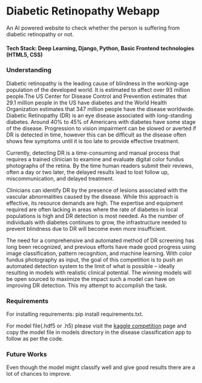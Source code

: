 # Diabetic Retinopathy Webapp
An AI powered website to check whether the person is suffering from diabetic retinopathy or not.

#### Tech Stack: Deep Learning, Django, Python, Basic Frontend technologies (HTML5, CSS)

### Understanding
Diabetic retinopathy is the leading cause of blindness in the working-age population of the developed world. It is estimated to affect over 93 million people.The US Center for Disease Control and Prevention estimates that 29.1 million people in the US have diabetes and the World Health Organization estimates that 347 million people have the disease worldwide. Diabetic Retinopathy (DR) is an eye disease associated with long-standing diabetes. Around 40% to 45% of Americans with diabetes have some stage of the disease. Progression to vision impairment can be slowed or averted if DR is detected in time, however this can be difficult as the disease often shows few symptoms until it is too late to provide effective treatment.

Currently, detecting DR is a time-consuming and manual process that requires a trained clinician to examine and evaluate digital color fundus photographs of the retina. By the time human readers submit their reviews, often a day or two later, the delayed results lead to lost follow up, miscommunication, and delayed treatment.

Clinicians can identify DR by the presence of lesions associated with the vascular abnormalities caused by the disease. While this approach is effective, its resource demands are high. The expertise and equipment required are often lacking in areas where the rate of diabetes in local populations is high and DR detection is most needed. As the number of individuals with diabetes continues to grow, the infrastructure needed to prevent blindness due to DR will become even more insufficient.

The need for a comprehensive and automated method of DR screening has long been recognized, and previous efforts have made good progress using image classification, pattern recognition, and machine learning. With color fundus photography as input, the goal of this competition is to push an automated detection system to the limit of what is possible – ideally resulting in models with realistic clinical potential. The winning models will be open sourced to maximize the impact such a model can have on improving DR detection. 
This my attempt to accomplish the task.

 
### Requirements
For installing requirements: pip install requirements.txt.

For model file(.hdf5 or .h5) please visit the [kaggle competition](https://www.kaggle.com/c/diabetic-retinopathy-detection) page and copy the model file in models directory in the disease classification app to follow as per the code.

### Future Works
Even though the model might classify well and give good results there are a lot of chances to improve.

